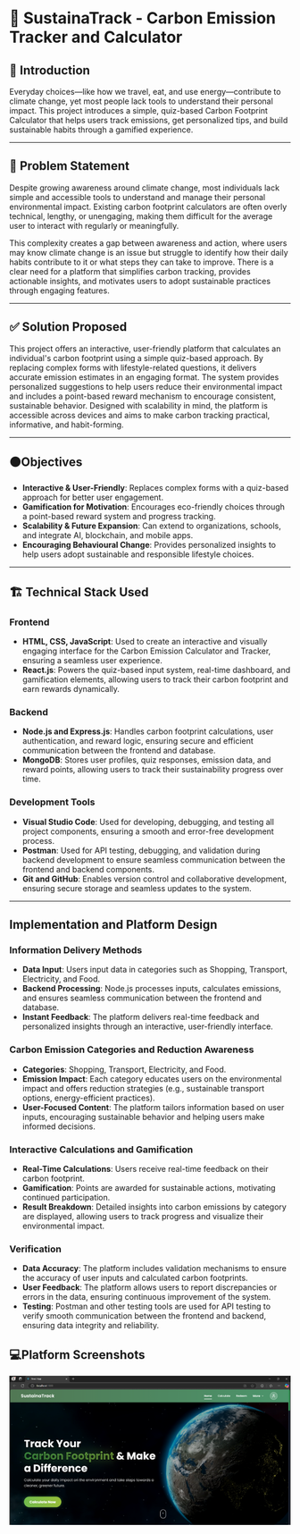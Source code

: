 # 🌱 SustainaTrack - Carbon Emission Tracker and Calculator

## 📖 Introduction
Everyday choices—like how we travel, eat, and use energy—contribute to climate change, yet most people lack tools to understand their personal impact. This project introduces a simple, quiz-based Carbon Footprint Calculator that helps users track emissions, get personalized tips, and build sustainable habits through a gamified experience.

---

## 📌 Problem Statement 
Despite growing awareness around climate change, most individuals lack simple and accessible tools to understand and manage their personal environmental impact. Existing carbon footprint calculators are often overly technical, lengthy, or unengaging, making them difficult for the average user to interact with regularly or meaningfully.

This complexity creates a gap between awareness and action, where users may know climate change is an issue but struggle to identify how their daily habits contribute to it or what steps they can take to improve. There is a clear need for a platform that simplifies carbon tracking, provides actionable insights, and motivates users to adopt sustainable practices through engaging features.

---

## ✅ Solution Proposed
This project offers an interactive, user-friendly platform that calculates an individual's carbon footprint using a simple quiz-based approach. By replacing complex forms with lifestyle-related questions, it delivers accurate emission estimates in an engaging format. The system provides personalized suggestions to help users reduce their environmental impact and includes a point-based reward mechanism to encourage consistent, sustainable behavior. Designed with scalability in mind, the platform is accessible across devices and aims to make carbon tracking practical, informative, and habit-forming.

---

## 🟠Objectives
- **Interactive & User-Friendly**: Replaces complex forms with a quiz-based approach for better user engagement.
- **Gamification for Motivation**: Encourages eco-friendly choices through a point-based reward system and progress tracking.
- **Scalability & Future Expansion**: Can extend to organizations, schools, and integrate AI, blockchain, and mobile apps.
- **Encouraging Behavioural Change**: Provides personalized insights to help users adopt sustainable and responsible lifestyle choices.

---

## 🏗️ Technical Stack Used

### Frontend
- **HTML, CSS, JavaScript**: Used to create an interactive and visually engaging interface for the Carbon Emission Calculator and Tracker, ensuring a seamless user experience.
- **React.js**: Powers the quiz-based input system, real-time dashboard, and gamification elements, allowing users to track their carbon footprint and earn rewards dynamically.

### Backend
- **Node.js and Express.js**: Handles carbon footprint calculations, user authentication, and reward logic, ensuring secure and efficient communication between the frontend and database.
- **MongoDB**: Stores user profiles, quiz responses, emission data, and reward points, allowing users to track their sustainability progress over time.

### Development Tools
- **Visual Studio Code**: Used for developing, debugging, and testing all project components, ensuring a smooth and error-free development process.
- **Postman**: Used for API testing, debugging, and validation during backend development to ensure seamless communication between the frontend and backend components.
- **Git and GitHub**: Enables version control and collaborative development, ensuring secure storage and seamless updates to the system.

---

## Implementation and Platform Design
### Information Delivery Methods
- **Data Input**: Users input data in categories such as Shopping, Transport, Electricity, and Food.
- **Backend Processing**: Node.js processes inputs, calculates emissions, and ensures seamless communication between the frontend and database.
- **Instant Feedback**: The platform delivers real-time feedback and personalized insights through an interactive, user-friendly interface.

### Carbon Emission Categories and Reduction Awareness
- **Categories**: Shopping, Transport, Electricity, and Food.
- **Emission Impact**: Each category educates users on the environmental impact and offers reduction strategies (e.g., sustainable transport options, energy-efficient practices).
- **User-Focused Content**: The platform tailors information based on user inputs, encouraging sustainable behavior and helping users make informed decisions.

### Interactive Calculations and Gamification
- **Real-Time Calculations**: Users receive real-time feedback on their carbon footprint.
- **Gamification**: Points are awarded for sustainable actions, motivating continued participation.
- **Result Breakdown**: Detailed insights into carbon emissions by category are displayed, allowing users to track progress and visualize their environmental impact.

### Verification
- **Data Accuracy**: The platform includes validation mechanisms to ensure the accuracy of user inputs and calculated carbon footprints. 
- **User Feedback**: The platform allows users to report discrepancies or errors in the data, ensuring continuous improvement of the system.
- **Testing**: Postman and other testing tools are used for API testing to verify smooth communication between the frontend and backend, ensuring data integrity and reliability.

## 💻Platform Screenshots
![Home Page](image.png)

